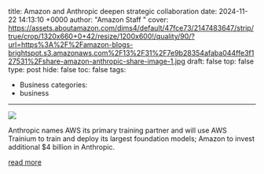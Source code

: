 title: Amazon and Anthropic deepen strategic collaboration
date: 2024-11-22 14:13:10 +0000
author: "Amazon Staff "
cover: https://assets.aboutamazon.com/dims4/default/47fce73/2147483647/strip/true/crop/1320x660+0+42/resize/1200x600!/quality/90/?url=https%3A%2F%2Famazon-blogs-brightspot.s3.amazonaws.com%2F13%2F31%2F7e9b28354afaba044ffe3f127531%2Fshare-amazon-anthropic-share-image-1.jpg
draft: false
top: false
type: post
hide: false
toc: false
tags:
  - Business
categories:
  - business
---

![](https://assets.aboutamazon.com/dims4/default/47fce73/2147483647/strip/true/crop/1320x660+0+42/resize/1200x600!/quality/90/?url=https%3A%2F%2Famazon-blogs-brightspot.s3.amazonaws.com%2F13%2F31%2F7e9b28354afaba044ffe3f127531%2Fshare-amazon-anthropic-share-image-1.jpg)

Anthropic names AWS its primary training partner and will use AWS Trainium to train and deploy its largest foundation models; Amazon to invest additional $4 billion in Anthropic.

[read more](https://www.aboutamazon.com/news/aws/amazon-invests-additional-4-billion-anthropic-ai)
